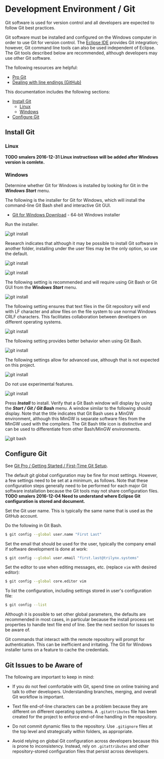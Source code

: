 # Development Environment / Git

Git software is used for version control and all developers are expected to follow Git best practices.

Git software must be installed and configured on the Windows computer in order to use Git for version control.
The [Eclipse IDE](eclipse/) provides Git integration;
however, Git command line tools can also be used independent of Eclipse.
The Git tools described below are recommended, although developers may use other Git software.

The following resources are helpful:

* [Pro Git](https://git-scm.com/book/en/v2)
* [Dealing with line endings (GitHub)](https://help.github.com/articles/dealing-with-line-endings/)

This documentation includes the following sections:

* [Install Git](#install-git)
	+ [Linux](#linux)
	+ [Windows](#windows)
* [Configure Git](#configure-git)

## Install Git

### Linux

**TODO smalers 2016-12-31 Linux instructiosn will be added after Windows version is comlete.**

### Windows

Determine whether Git for Windows is installed by looking for Git in the ***Windows Start*** menu.

The following is the installer for Git for Windows, which will install
the command-line Git Bash shell and interactive Git GUI.

* [Git for Windows Download](https://git-for-windows.github.io/) - 64-bit Windows installer

Run the installer.

![git install](git-images/git-for-windows-install1.png)

Research indicates that although it may be possible to install Git software in another folder,
installing under the user files may be the only option, so use the default.

![git install](git-images/git-for-windows-install2.png)

![git install](git-images/git-for-windows-install3.png)

The following setting is recommended and will require using Git Bash or Git GUI from the ***Windows Start*** menu.

![git install](git-images/git-for-windows-install4.png)

The following setting ensures that text files in the Git repository will end with LF character and allow
files on the file system to use normal Windows CRLF characters.
This facilitates collaboration between developers on different operating systems.

![git install](git-images/git-for-windows-install5.png)

The following setting provides better behavior when using Git Bash.

![git install](git-images/git-for-windows-install6.png)

The following settings allow for advanced use, although that is not expected on this project.

![git install](git-images/git-for-windows-install7.png)

Do not use experimental features.

![git install](git-images/git-for-windows-install8.png)

Press ***Install*** to install.
Verify that a Git Bash window will display by using the ***Start / Git / Git Bash*** menu.
A window similar to the following should display.
Note that the title indicates that Git Bash uses a MinGW environment, although this MinGW is separate software
files from the MinGW used with the compilers.
The Git Bash title icon is distinctive and can be used to differentiate from other Bash/MinGW environments.

![git bash](git-images/git-bash.png)

## Configure Git

See [Git Pro / Getting Started / First-Time Git Setup](https://git-scm.com/book/en/v2/Getting-Started-First-Time-Git-Setup).

The default git global configuration may be fine for most settings.
However, a few settings need to be set at a minimum, as follows.
Note that these configuration steps generally need to be performed for each major Git software installation because
the Git tools may not share configuration files.
**TODO smalers 2016-12-04 Need to understand where Eclipse Git configuration is stored and document.**

Set the Git user name.  This is typically the same name that is used as the GitHub account.

Do the following in Git Bash.

```bash
$ git config --global user.name "First Last"
```

Set the email that should be used for the user, typically the company email if software development is done at work:

```bash
$ git config --global user.email "first.last@trilynx.systems"
```

Set the editor to use when editing messages, etc. (replace `vim` with desired editor):

```bash
$ git config --global core.editor vim
```

To list the configuration, including settings stored in user's configuration file:

```bash
$ git config --list
```

Although it is possible to set other global parameters, the defaults are recommended in most cases,
in particular because the install process set properties to handle text file end of line.
See the next section for issues to be aware of.

Git commands that interact with the remote repository will prompt for authentication.
This can be inefficient and irritating.  The Git for Windows installer turns on a feature to cache the credentials.

## Git Issues to be Aware of

The following are important to keep in mind:

* If you do not feel comfortable with Git, spend time on online training and talk to other developers.
Understanding branches, merging, and overall Git workflow is important.

* Text file end-of-line characters can be a problem because they are different on different operating systems.
A `.gitattributes` file has been created for the project to enforce end-of-line handling in the repository.

* Do not commit dynamic files to the repository.
Use `.gitignore` files at the top level and strategically within folders, as appropriate.

* Avoid relying on global Git configuration across developers because this is prone to inconsistency.
Instead, rely on `.gitattributes` and other repository-stored configuration files that persist across developers.

